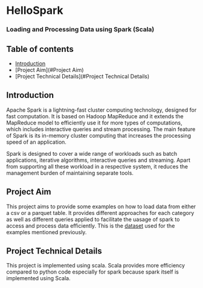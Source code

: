 # HelloSpark
### Loading and Processing Data using Spark (Scala)

## Table of contents
* [Introduction](#Introduction)
* [Project Aim](#Project Aim)
* [Project Technical Details](#Project Technical Details)

## Introduction
Apache Spark is a lightning-fast cluster computing technology, designed for fast computation. It is based on Hadoop MapReduce and it extends the MapReduce model to efficiently use it for more types of computations, which includes interactive queries and stream processing. The main feature of Spark is its in-memory cluster computing that increases the processing speed of an application.

Spark is designed to cover a wide range of workloads such as batch applications, iterative algorithms, interactive queries and streaming. Apart from supporting all these workload in a respective system, it reduces the management burden of maintaining separate tools.

## Project Aim
This project aims to provide some examples on how to load data from either a csv or a parquet table. It provides different approaches for each category as well as different queries applied to facilitate the uasage of spark to access and process data efficiently. This is the [dataset](https://github.com/Shehab7osny/grpc) used for the examples mentioned previously.

## Project Technical Details
This project is implemented using scala. Scala provides more efficiency compared to python code especially for spark because spark itself is implemented using Scala.
